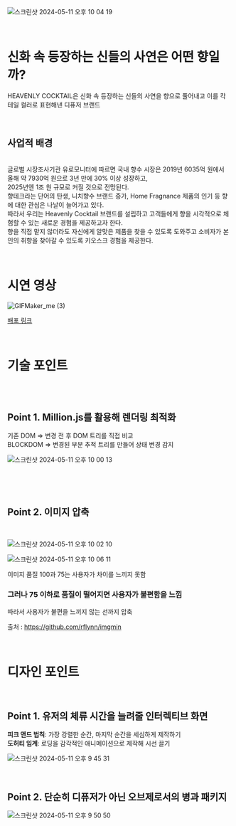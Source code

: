 ![스크린샷 2024-05-11 오후 10 04 19](https://github.com/s-center/kiosk/assets/96658105/8ac05ea8-8f29-4b5d-9746-463b98a1bcaa)

<br>

# 신화 속 등장하는 신들의 사연은 어떤 향일까?
HEAVENLY COCKTAIL은 신화 속 등장하는 신들의 사연을 향으로 풀어내고 이를 칵테일 컬러로 표현해낸 디퓨저 브랜드

&nbsp; 
&nbsp; 

## 사업적 배경 
<br>
글로벌 시장조사기관 유로모니터에 따르면 국내 향수 시장은 2019년 6035억 원에서 올해 약 7930억 원으로 3년 만에 30% 이상 성장하고,<br>
2025년엔 1조 원 규모로 커질 것으로 전망된다. <br> 
향테크라는 단어의 탄생, 니치향수 브랜드 증가, Home Fragnance 제품의 인기 등 향에 대한 관심은 나날이 늘어가고 있다.<br>
따라서 우리는 Heavenly Cocktail 브랜드를 설립하고 고객들에게 향을 시각적으로 체험할 수 있는 새로운 경험을 제공하고자 한다. <br>
향을 직접 맡지 않더라도 자신에게 알맞은 제품을 찾을 수 있도록 도와주고 소비자가 본인의 취향을 찾아갈 수 있도록 키오스크 경험을 제공한다.

&nbsp; 
&nbsp; 

# 시연 영상
![GIFMaker_me (3)](https://github.com/s-center/kiosk/assets/96658105/073bcd6a-cdd2-41a8-bc4e-eb9bedce8e8b)

[배포 링크](https://heavenly-coctail.netlify.app/starting)

&nbsp; 
&nbsp; 
# 기술 포인트

<br>
&nbsp; 

## Point 1. Million.js를 활용해 렌더링 최적화

기존 DOM => 변경 전 후 DOM 트리를 직접 비교 <br>
BLOCKDOM => 변경된 부분 추적 트리를 만들어 상태 변경 감지<br>

![스크린샷 2024-05-11 오후 10 00 13](https://github.com/s-center/kiosk/assets/96658105/415675f2-7c32-4660-930b-fa91cc8bd83e)


<br>

&nbsp; 

## Point 2. 이미지 압축
&nbsp; 
&nbsp; 

![스크린샷 2024-05-11 오후 10 02 10](https://github.com/s-center/kiosk/assets/96658105/31d82d8c-5dec-462a-bd0d-0d82bb9b7f46)


![스크린샷 2024-05-11 오후 10 06 11](https://github.com/s-center/kiosk/assets/96658105/855ed93d-de1d-49dd-8085-70de27bff5a1)

이미지 품질 100과 75는 사용자가 차이를 느끼지 못함<br>

### 그러나 75 이하로 품질이 떨어지면  사용자가 불편함을 느낌

따라서 사용자가 불편을 느끼지 않는 선까지 압축

출처 : https://github.com/rflynn/imgmin

&nbsp; 
&nbsp; 
&nbsp; 

# 디자인 포인트 
&nbsp; 
## Point 1. 유저의 체류 시간을 늘려줄 인터렉티브 화면
 <b>피크 앤드 법칙</b>: 가장 강렬한 순간, 마지막 순간을 세심하게 제작하기 <br>
 <b>도허티 임계</b>: 로딩을 감각적인 애니메이션으로 제작해 시선 끌기


![스크린샷 2024-05-11 오후 9 45 31](https://github.com/s-center/kiosk/assets/96658105/0aa98fe7-0bd0-4982-824e-c1c2a768e642)

&nbsp; 
&nbsp; 
## Point 2. 단순히 디퓨저가 아닌 오브제로서의 병과 패키지

![스크린샷 2024-05-11 오후 9 50 50](https://github.com/s-center/kiosk/assets/96658105/aad6c6c7-6fe3-4d4b-a811-43a711ac84fa)




